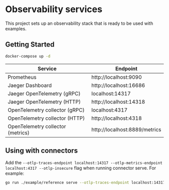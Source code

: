 # Observability services

This project sets up an observability stack that is ready to be used with examples.  

## Getting Started

```bash
docker-compose up -d
```

| Service                             | Endpoint                      |
| ----------------------------------- | ----------------------------- |
| Prometheus                          | http://localhost:9090         |
| Jaeger Dashboard                    | http://localhost:16686        |
| Jaeger OpenTelemetry (gRPC)         | localhost:14317               |
| Jaeger OpenTelemetry (HTTP)         | http://localhost:14318        |
| OpenTelemetry collector (gRPC)      | localhost:4317                |
| OpenTelemetry collector (HTTP)      | http://localhost:4318         |
| OpenTelemetry collector (metrics)   | http://localhost:8889/metrics |

## Using with connectors

Add the `--otlp-traces-endpoint localhost:14317 --otlp-metrics-endpoint localhost:4317 --otlp-insecure` flag when running connector serve. For example:

```sh
go run ./example/reference serve --otlp-traces-endpoint localhost:14317 --otlp-metrics-endpoint localhost:4317 --otlp-insecure --inline-config --configuration {}
```